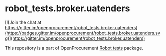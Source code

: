 # robot_tests.broker.uatenders

[![Join the chat at https://gitter.im/openprocurement/robot_tests.broker.uatenders](https://badges.gitter.im/openprocurement/robot_tests.broker.uatenders.svg)](https://gitter.im/openprocurement/robot_tests.broker.uatenders)

This repository is a part of OpenProcurement [Robot tests] package.

[Robot tests]: https://github.com/openprocurement/robot_tests
